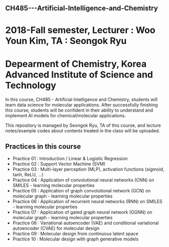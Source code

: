 


## CH485---Artificial-Intelligence-and-Chemistry

# 2018-Fall semester, Lecturer : Woo Youn Kim, TA : Seongok Ryu
# Depearment of Chemistry, Korea Advanced Institute of Science and Technology

In this course, CH485 - Artificial Intelligence and Chemistry, students will learn data science for molecular applications. After successfully finishing this course, students will be confident in their ability to understand and implement AI models for chemical/molecular applications.

This repository is managed by Seongok Ryu, TA of this course, and lecture notes/example codes about contents treated in the class will be uploaded.

## Practices in this course

- Practice 01 : Introduction / Linear & Logistic Regression 
- Practice 02 : Support Vector Machine (SVM) 
- Practice 03 : Multi-layer perception (MLP), activation functions (sigmoid, tanh, ReLU, ...)
- Practice 04 : Application of convolutional neural networks (CNN) on SMILES - learning molecular properties 
- Practice 05 : Application of graph convolutional network (GCN) on molecular graph - learning molecular properties
- Practice 06 : Application of recurrent neural networks (RNN) on SMILES - learning molecular properties
- Practice 07 : Application of gated graph neural network (GGNN) on molecular graph - learning molecular properties
- Practice 08 : Variational autoencoder (VAE) and conditional variational autoencoder (CVAE) for molecular design
- Practice 09 : Molecular design from continuous latent space
- Practice 10 : Molecular design with graph generative models




